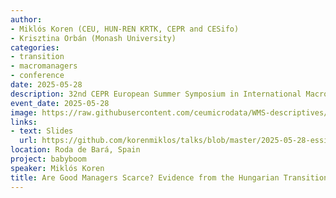 ```yaml
---
author:
- Miklós Koren (CEU, HUN-REN KRTK, CEPR and CESifo)
- Krisztina Orbán (Monash University)
categories:
- transition
- macromanagers
- conference
date: 2025-05-28
description: 32nd CEPR European Summer Symposium in International Macroeconomics (ESSIM)
event_date: 2025-05-28
image: https://raw.githubusercontent.com/ceumicrodata/WMS-descriptives/refs/heads/main/output/fig/tozsde.jpg
links:
- text: Slides
  url: https://github.com/korenmiklos/talks/blob/master/2025-05-28-essim/slides30.pdf
location: Roda de Bará, Spain
project: babyboom
speaker: Miklós Koren
title: Are Good Managers Scarce? Evidence from the Hungarian Transition
---
```

